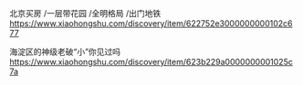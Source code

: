 
北京买房 /一层带花园 /全明格局 /出门地铁 https://www.xiaohongshu.com/discovery/item/622752e3000000000102c677

海淀区的神级老破“小”你见过吗 https://www.xiaohongshu.com/discovery/item/623b229a0000000001025c7a
